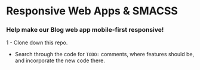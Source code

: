 # Responsive Web Apps & SMACSS
### Help make our Blog web app mobile-first responsive!

1 - Clone down this repo.  

- Search through the code for `TODO:` comments, where features should be, and incorporate the new code there.


